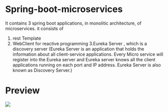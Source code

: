 # Spring-boot-microservices
It contains 3 spring boot applications, in monolitic architecture, of microservices. it consists of 
1. rest Template
2. WebClient for reactive programming
3.Eureka Server , which is a discovery server (Eureka Server is an application that holds the information about all client-service applications. Every Micro service will register into the Eureka server and Eureka server knows all the client applications running on each port and IP address. Eureka Server is also known as Discovery Server.)

# Preview
<img src="prev.gif" />
